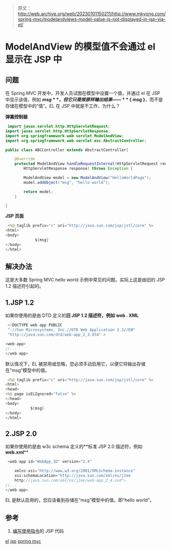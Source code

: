 > 原文：<http://web.archive.org/web/20230101150211/http://www.mkyong.com/spring-mvc/modelandviews-model-value-is-not-displayed-in-jsp-via-el/>

# ModelAndView 的模型值不会通过 el 显示在 JSP 中

## 问题

在 Spring MVC 开发中，开发人员试图在模型中设置一个值，并通过 el 在 JSP 中显示该值，例如 **${msg}** ，但它只是按原样输出结果——**$ { msg }**，而不是存储在模型中的“值”。EL 在 JSP 中就是不工作，为什么？

**弹簧控制器**

```java
 import javax.servlet.http.HttpServletRequest;
import javax.servlet.http.HttpServletResponse;
import org.springframework.web.servlet.ModelAndView;
import org.springframework.web.servlet.mvc.AbstractController;

public class ABCController extends AbstractController{

	@Override
	protected ModelAndView handleRequestInternal(HttpServletRequest request,
		HttpServletResponse response) throws Exception {

		ModelAndView model = new ModelAndView("HelloWorldPage");
		model.addObject("msg", "hello world");

		return model;
	}

} 
```

**JSP 页面**

```java
 <%@ taglib prefix="c" uri="http://java.sun.com/jsp/jstl/core" %>
<html>
<body>
             ${msg}
</body>
</html> 
```

## 解决办法

这是大多数 Spring MVC hello world 示例中常见的问题。实际上这是由旧的 JSP 1.2 描述符引起的。

## 1.JSP 1.2

如果你使用的是由 DTD 定义的**旧 JSP 1.2 描述符，例如
web . XML**

```java
 <!DOCTYPE web-app PUBLIC
 "-//Sun Microsystems, Inc.//DTD Web Application 2.3//EN"
 "http://java.sun.com/dtd/web-app_2_3.dtd" >

<web-app>
//...
</web-app> 
```

默认情况下，EL 被禁用或忽略，您必须手动启用它，以便它将输出存储在“msg”模型中的值。

```java
 <%@ taglib prefix="c" uri="http://java.sun.com/jsp/jstl/core" %>
<html>
<head>
<%@ page isELIgnored="false" %>
</head>
<body>
           ${msg}
</body>
</html> 
```

## 2.JSP 2.0

如果你使用的是由 w3c schema 定义的**标准 JSP 2.0 描述符，例如
**web.xml****

```java
 <web-app id="WebApp_ID" version="2.4" 

	xmlns:xsi="http://www.w3.org/2001/XMLSchema-instance" 
	xsi:schemaLocation="http://java.sun.com/xml/ns/j2ee 
	http://java.sun.com/xml/ns/j2ee/web-app_2_4.xsd">
//...
</web-app> 
```

EL 是默认启用的，您应该看到存储在“msg”模型中的值，即“hello world”。

## 参考

1.  [编写使用指令](http://web.archive.org/web/20200313190244/http://java.boot.by/wcd-guide/ch06s02.html)的 JSP 代码

[el](http://web.archive.org/web/20200313190244/https://mkyong.com/tag/el/) [jsp](http://web.archive.org/web/20200313190244/https://mkyong.com/tag/jsp/) [spring mvc](http://web.archive.org/web/20200313190244/https://mkyong.com/tag/spring-mvc/)<input type="hidden" id="mkyong-current-postId" value="6434">
